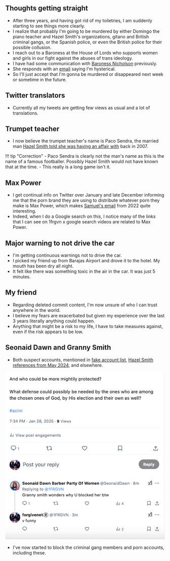 ## Thoughts getting straight

- After three years, and having got rid of my toiletries, I am suddenly starting to see things more clearly.
- I realize that probably I'm going to be murdered by either Domingo the piano teacher and Hazel Smith's organizations, gitano and British criminal gangs, or the Spanish police, or even the British police for their possible collusion.
- I reach out to a Baroness at the House of Lords who supports women and girls in our fight against the abuses of trans ideology.
- I have had some communication with [Baroness Nicholson](https://en.wikipedia.org/wiki/Emma_Nicholson,_Baroness_Nicholson_of_Winterbourne) previously.
- She responds with an [email](../../content/documents/emails/the%20witch%20must%20drown-3-6.pdf) saying I'm hysterical.
- So I'll just accept that I'm gonna be murdered or disappeared next week or sometime in the future.

## Twitter translators

- Currently all my tweets are getting few views as usual and a lot of translations.

## Trumpet teacher

- I now believe the trumpet teacher's name is Paco Sendra, the married man [Hazel Smith told she was having an affair with](../early-years/2007.md#hazel-smith) back in 2007.

!!! tip "Correction"
    - Paco Sendra is clearly not the man's name as this is the name of a famous footballer. Possibly Hazel Smith would not have known that at the time.
    - This really is a long game isn't it.

## Max Power

- I get continual info on Twitter over January and late December informing me that the porn brand they are using to distribute whatever porn they make is Max Power, which makes [Samuel's email](../2022/october.md#sam-shares-some-files-with-me) from 2022 quite interesting.
- Indeed, when I do a Google search on this, I notice many of the links that I can see on 1frgvn x google search videos are related to Max Power.

## Major warning to not drive the car

- I'm getting continuous warnings not to drive the car.
- I picked my friend up from Barajas Airport and drove it to the hotel. My mouth has been dry all night.
- It felt like there was something toxic in the air in the car. It was just 5 minutes.

## My friend

- Regarding deleted commit content, I'm now unsure of who I can trust anywhere in the world.
- I believe my fears are exacerbated but given my experience over the last 3 years literally anything could happen.
- Anything that might be a risk to my life, I have to take measures against, even if the risk appears to be low.

## Seonaid Dawn and Granny Smith

- Both suspect accounts, mentioned in [fake account list](../../evidence/twitter-account.md#fake-accounts), [Hazel Smith references from May 2024](../2024/may.md#hazel-smith-on-twitter), and elsewhere.

![curious](../../content/tweets/granny-smith-seonaid-barber.png)

- I've now started to block the criminal gang members and porn accounts, including these.